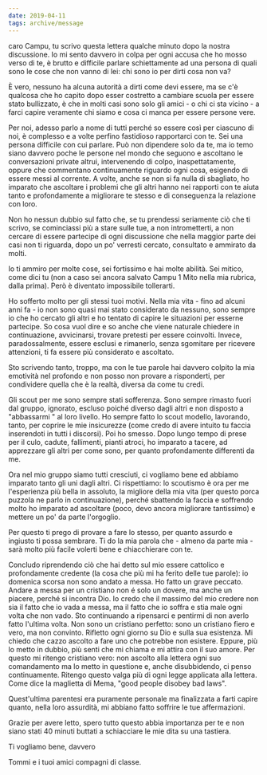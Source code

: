 ```yaml
---
date: 2019-04-11
tags: archive/message
---
```

caro Campu, tu scrivo questa lettera qualche minuto dopo la nostra discussione. Io mi sento davvero in colpa per ogni accusa che ho mosso verso di te, è brutto e difficile parlare schiettamente ad una persona di quali sono le cose che non vanno di lei: chi sono io per dirti cosa non va?

È vero, nessuno ha alcuna autorità a dirti come devi essere, ma se c'è qualcosa che ho capito dopo esser costretto a cambiare scuola per essere stato bullizzato, è che in molti casi sono solo gli amici - o chi ci sta vicino - a farci capire veramente chi siamo e cosa ci manca per essere persone vere.

Per noi, adesso parlo a nome di tutti perché so essere così per ciascuno di noi, è complesso e a volte perfino fastidioso rapportarci con te. Sei una persona difficile con cui parlare. Può non dipendere solo da te, ma io temo siano davvero poche le persone nel mondo che seguono e ascoltano le conversazioni private altrui, intervenendo di colpo, inaspettatamente, oppure che commentano continuamente riguardo ogni cosa, esigendo di essere messi al corrente. A volte, anche se non si fa nulla di sbagliato, ho imparato che ascoltare i problemi che gli altri hanno nei rapporti con te aiuta tanto e profondamente a migliorare te stesso e di conseguenza la relazione con loro.

Non ho nessun dubbio sul fatto che, se tu prendessi seriamente ciò che ti scrivo, se cominciassi più a stare sulle tue, a non intrometterti, a non cercare di essere partecipe di ogni discussione che nella maggior parte dei casi non ti riguarda, dopo un po' verresti cercato, consultato e ammirato da molti.

Io ti ammiro per molte cose, sei fortissimo e hai molte abilità. Sei mitico, come dici tu (non a caso sei ancora salvato Campu 1 Mito nella mia rubrica, dalla prima). Però è diventato impossibile tollerarti.

Ho sofferto molto per gli stessi tuoi motivi. Nella mia vita - fino ad alcuni anni fa - io non sono quasi mai stato considerato da nessuno, sono sempre io che ho cercato gli altri e ho tentato di capire le situazioni per esserne partecipe. So cosa vuol dire e so anche che viene naturale chiedere in continuazione, avvicinarsi, trovare pretesti per essere coinvolti. Invece, paradossalmente, essere esclusi e rimanerlo, senza sgomitare per ricevere attenzioni, ti fa essere più considerato e ascoltato.

Sto scrivendo tanto, troppo, ma con le tue parole hai davvero colpito la mia emotività nel profondo e non posso non provare a risponderti, per condividere quella che è la realtà, diversa da come tu credi.

Gli scout per me sono sempre stati sofferenza. Sono sempre rimasto fuori dal gruppo, ignorato, escluso poiché diverso dagli altri e non disposto a "abbassarmi " al loro livello. Ho sempre fatto lo scout modello, lavorando, tanto, per coprire le mie insicurezze (come credo di avere intuito tu faccia inserendoti in tutti i discorsi). Poi ho smesso. Dopo lungo tempo di prese per il culo, cadute, fallimenti, pianti atroci, ho imparato a tacere, ad apprezzare gli altri per come sono, per quanto profondamente differenti da me.

Ora nel mio gruppo siamo tutti cresciuti, ci vogliamo bene ed abbiamo imparato tanto gli uni dagli altri. Ci rispettiamo: lo scoutismo è ora per me l'esperienza più bella in assoluto, la migliore della mia vita (per questo porca puzzola ne parlo in continuazione), perché sbattendo la faccia e soffrendo molto ho imparato ad ascoltare (poco, devo ancora migliorare tantissimo) e mettere un po' da parte l'orgoglio.

Per questo ti prego di provare a fare lo stesso, per quanto assurdo e ingiusto ti possa sembrare. Ti do la mia parola che - almeno da parte mia - sarà molto più facile volerti bene e chiacchierare con te.

Concludo riprendendo ciò che hai detto sul mio essere cattolico e profondamente credente (la cosa che più mi ha ferito delle tue parole): io domenica scorsa non sono andato a messa. Ho fatto un grave peccato. Andare a messa per un cristiano non é solo un dovere, ma anche un piacere, perché si incontra Dio. Io credo che il massimo del mio credere non sia il fatto che io vada a messa, ma il fatto che io soffra e stia male ogni volta che non vado. Sto continuando a ripensarci e pentirmi di non averlo fatto l'ultima volta. Non sono un cristiano perfetto: sono un cristiano fiero e vero, ma non convinto. Rifletto ogni giorno su Dio e sulla sua esistenza. Mi chiedo che cazzo ascolto a fare uno che potrebbe non esistere. Eppure, più lo metto in dubbio, più senti che mi chiama e mi attira con il suo amore. Per questo mi ritengo cristiano vero: non ascolto alla lettera ogni suo comandamento ma lo metto in questione e, anche disubbidendo, ci penso continuamente. Ritengo questo valga più di ogni legge applicata alla lettera. Come dice la maglietta di Mema, "good people disobey bad laws".

Quest'ultima parentesi era puramente personale ma finalizzata a farti capire quanto, nella loro assurdità, mi abbiano fatto soffrire le tue affermazioni.

Grazie per avere letto, spero tutto questo abbia importanza per te e non siano stati 40 minuti buttati a schiacciare le mie dita su una tastiera.

Ti vogliamo bene, davvero

Tommi e i tuoi amici compagni di classe.